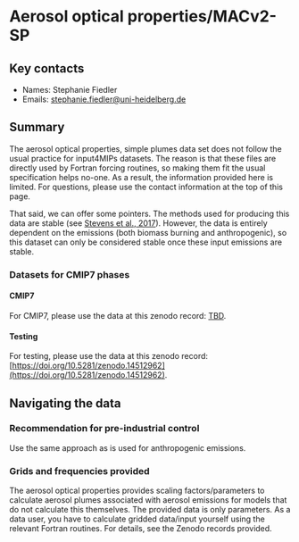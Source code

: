 <!--- These values are used by `fill-out-auto-generated-sections.py` -->
<!--- forcing="simple-plumes" -->
<!--- source_id_stub="tbd" -->
# Aerosol optical properties/MACv2-SP

## Key contacts

- Names: Stephanie Fiedler
- Emails: stephanie.fiedler@uni-heidelberg.de

## Summary

The aerosol optical properties, simple plumes data set does not follow the usual practice for input4MIPs datasets.
The reason is that these files are directly used by Fortran forcing routines,
so making them fit the usual specification helps no-one.
As a result, the information provided here is limited.
For questions, please use the contact information at the top of this page.

That said, we can offer some pointers.
The methods used for producing this data are stable 
(see [Stevens et al., 2017](https://gmd.copernicus.org/articles/10/433/2017/)).
However, the data is entirely dependent on the emissions
(both biomass burning and anthropogenic),
so this dataset can only be considered stable once these input emissions are stable.

### Datasets for CMIP7 phases

#### CMIP7

For CMIP7, please use the data at this zenodo record:
[TBD](TBD).

#### Testing

For testing, please use the data at this zenodo record:
[https://doi.org/10.5281/zenodo.14512962](https://doi.org/10.5281/zenodo.14512962).

## Navigating the data

### Recommendation for pre-industrial control

Use the same approach as is used for anthropogenic emissions.

### Grids and frequencies provided

The aerosol optical properties provides scaling factors/parameters 
to calculate aerosol plumes associated with aerosol emissions
for models that do not calculate this themselves.
The provided data is only parameters.
As a data user, you have to calculate gridded data/input yourself using the relevant Fortran routines.
For details, see the Zenodo records provided.
